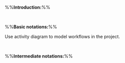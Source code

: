 %%**Introduction:**%%

<panel type="danger" header="`W10.2a` Can explain activity diagrams :star:" no-close>
  <include src="../../book/uml/activityDiagrams/introduction/what/full.md" />
<!-- TODO: add evidence -->
</panel>

<br>

%%**Basic notations:**%%

<panel type="danger" header="`W10.2b` Can interpret linear paths in activity diagrams :star:" no-close>
  <include src="../../book/uml/activityDiagrams/basicNotations/linearPaths/full.md" />
<!-- TODO: add evidence -->
</panel>

<panel type="danger" header="`W10.2c` Can interpret alternate paths in activity diagrams :star:" no-close>
  <include src="../../book/uml/activityDiagrams/basicNotations/alternatePaths/full.md" />
<!-- TODO: add evidence -->
</panel>

<panel type="danger" header="`W10.2d` Can interpret parallel paths in activity diagrams :star:" no-close>
  <include src="../../book/uml/activityDiagrams/basicNotations/parallelPaths/full.md" />
<!-- TODO: add evidence -->
</panel>

<panel type="warning" header="`W10.2e` Can use basic activity diagram notations :star::star:" no-close>
  <include src="../../book/uml/activityDiagrams/basicNotations/combined/full.md" />
  <panel header=":dart: Evidence" expanded>

Use activity diagram to model workflows in the project.

  </panel>
</panel>

<br>

%%**Intermediate notations:**%%

<panel type="info" header="`W10.2f` Can use rakes in activity diagrams :star::star::star:" no-close>
  <include src="../../book/uml/activityDiagrams/basicNotations/rakes/full.md" />
<!-- TODO: add evidence -->
</panel>

<panel type="success" header="`W10.2g` Can use swimlanes in activity diagrams :star::star::star::star:" no-close>
  <include src="../../book/uml/activityDiagrams/basicNotations/swimlanes/full.md" />
<!-- TODO: add evidence -->
</panel>
